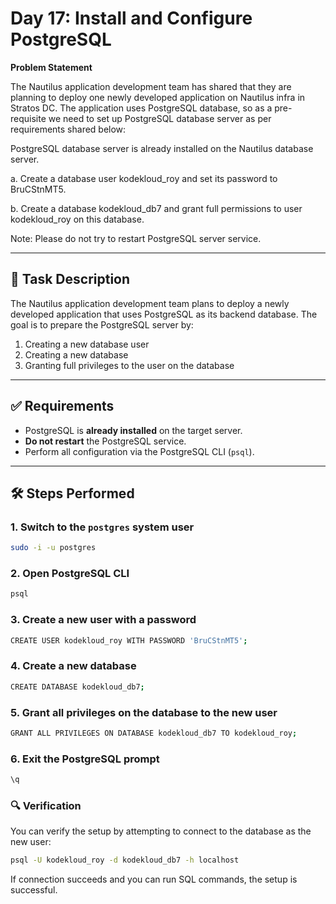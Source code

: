 # Day 17: Install and Configure PostgreSQL

**Problem Statement**

The Nautilus application development team has shared that they are planning to deploy one newly developed application on Nautilus infra in Stratos DC. The application uses PostgreSQL database, so as a pre-requisite we need to set up PostgreSQL database server as per requirements shared below:

PostgreSQL database server is already installed on the Nautilus database server.

a. Create a database user kodekloud_roy and set its password to BruCStnMT5.

b. Create a database kodekloud_db7 and grant full permissions to user kodekloud_roy on this database.

Note: Please do not try to restart PostgreSQL server service.

---

## 📝 Task Description

The Nautilus application development team plans to deploy a newly developed application that uses PostgreSQL as its backend database. The goal is to prepare the PostgreSQL server by:

1. Creating a new database user
2. Creating a new database
3. Granting full privileges to the user on the database

---

## ✅ Requirements

- PostgreSQL is **already installed** on the target server.
- **Do not restart** the PostgreSQL service.
- Perform all configuration via the PostgreSQL CLI (`psql`).

---

## 🛠️ Steps Performed

### 1. Switch to the `postgres` system user

```bash
sudo -i -u postgres
```
### 2. Open PostgreSQL CLI
```bash
psql
```
### 3. Create a new user with a password
```bash
CREATE USER kodekloud_roy WITH PASSWORD 'BruCStnMT5';
```

### 4. Create a new database
```bash
CREATE DATABASE kodekloud_db7;
```

### 5. Grant all privileges on the database to the new user
```bash
GRANT ALL PRIVILEGES ON DATABASE kodekloud_db7 TO kodekloud_roy;
```

### 6. Exit the PostgreSQL prompt
```bash
\q
```
### 🔍 Verification

You can verify the setup by attempting to connect to the database as the new user:

```bash
psql -U kodekloud_roy -d kodekloud_db7 -h localhost
```

If connection succeeds and you can run SQL commands, the setup is successful.
